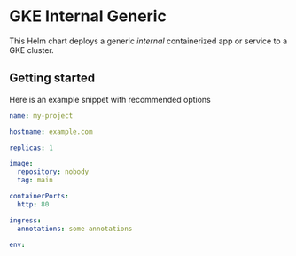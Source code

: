 # GKE Internal Generic

This Helm chart deploys a generic _internal_ containerized app or service to a GKE cluster.

## Getting started

Here is an example snippet with recommended options

```yaml
name: my-project

hostname: example.com

replicas: 1

image:
  repository: nobody
  tag: main

containerPorts:
  http: 80

ingress:
  annotations: some-annotations

env:
```
